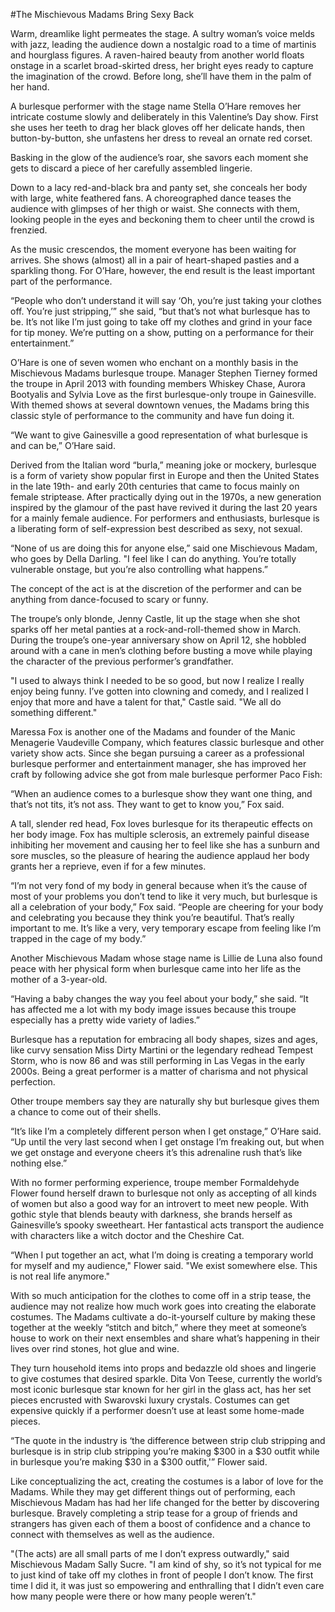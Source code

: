 #The Mischievous Madams Bring Sexy Back

Warm, dreamlike light permeates the stage. A sultry woman’s voice melds with jazz, leading the audience down a nostalgic road to a time of martinis and hourglass figures. A raven-haired beauty from another world floats onstage in a scarlet broad-skirted dress, her bright eyes ready to capture the imagination of the crowd. Before long, she’ll have them in the palm of her hand.

A burlesque performer with the stage name Stella O’Hare removes her intricate costume slowly and deliberately in this Valentine’s Day show. First she uses her teeth to drag her black gloves off her delicate hands, then button-by-button, she unfastens her dress to reveal an ornate red corset.

Basking in the glow of the audience’s roar, she savors each moment she gets to discard a piece of her carefully assembled lingerie.

Down to a lacy red-and-black bra and panty set, she conceals her body with large, white feathered fans. A choreographed dance teases the audience with glimpses of her thigh or waist. She connects with them, looking people in the eyes and beckoning them to cheer until the crowd is frenzied.

As the music crescendos, the moment everyone has been waiting for arrives. She shows (almost) all in a pair of heart-shaped pasties and a sparkling thong. For O’Hare, however, the end result is the least important part of the performance.

“People who don’t understand it will say ‘Oh, you’re just taking your clothes off. You’re just stripping,’” she said, “but that’s not what burlesque has to be. It’s not like I’m just going to take off my clothes and grind in your face for tip money. We’re putting on a show, putting on a performance for their entertainment.”

O’Hare is one of seven women who enchant on a monthly basis in the Mischievous Madams burlesque troupe. Manager Stephen Tierney formed the troupe in April 2013 with founding members Whiskey Chase, Aurora Bootyalis and Sylvia Love as the first burlesque-only troupe in Gainesville. With themed shows at several downtown venues, the Madams bring this classic style of performance to the community and have fun doing it.

“We want to give Gainesville a good representation of what burlesque is and can be,” O’Hare said.

Derived from the Italian word “burla,” meaning joke or mockery, burlesque is a form of variety show popular first in Europe and then the United States in the late 19th- and early 20th centuries that came to focus mainly on female striptease. After practically dying out in the 1970s, a new generation inspired by the glamour of the past have revived it during the last 20 years for a mainly female audience. For performers and enthusiasts, burlesque is a liberating form of self-expression best described as sexy, not sexual.

“None of us are doing this for anyone else,” said one Mischievous Madam, who goes by Della Darling. "I feel like I can do anything. You’re totally vulnerable onstage, but you’re also controlling what happens.”

The concept of the act is at the discretion of the performer and can be anything from dance-focused to scary or funny.

The troupe’s only blonde, Jenny Castle, lit up the stage when she shot sparks off her metal panties at a rock-and-roll-themed show in March. During the troupe’s one-year anniversary show on April 12, she hobbled around with a cane in men’s clothing before busting a move while playing the character of the previous performer’s grandfather.

"I used to always think I needed to be so good, but now I realize I really enjoy being funny. I’ve gotten into clowning and comedy, and I realized I enjoy that more and have a talent for that," Castle said. "We all do something different."

Maressa Fox is another one of the Madams and founder of the Manic Menagerie Vaudeville Company, which features classic burlesque and other variety show acts. Since she began pursuing a career as a professional burlesque performer and entertainment manager, she has improved her craft by following advice she got from male burlesque performer Paco Fish:

“When an audience comes to a burlesque show they want one thing, and that’s not tits, it’s not ass. They want to get to know you,” Fox said.

A tall, slender red head, Fox loves burlesque for its therapeutic effects on her body image. Fox has multiple sclerosis, an extremely painful disease inhibiting her movement and causing her to feel like she has a sunburn and sore muscles, so the pleasure of hearing the audience applaud her body grants her a reprieve, even if for a few minutes.

“I’m not very fond of my body in general because when it’s the cause of most of your problems you don’t tend to like it very much, but burlesque is all a celebration of your body,” Fox said. “People are cheering for your body and celebrating you because they think you’re beautiful. That’s really important to me. It’s like a very, very temporary escape from feeling like I’m trapped in the cage of my body.”

Another Mischievous Madam whose stage name is Lillie de Luna also found peace with her physical form when burlesque came into her life as the mother of a 3-year-old.

“Having a baby changes the way you feel about your body,” she said. “It has affected me a lot with my body image issues because this troupe especially has a pretty wide variety of ladies.”

Burlesque has a reputation for embracing all body shapes, sizes and ages, like curvy sensation Miss Dirty Martini or the legendary redhead Tempest Storm, who is now 86 and was still performing in Las Vegas in the early 2000s. Being a great performer is a matter of charisma and not physical perfection.

Other troupe members say they are naturally shy but burlesque gives them a chance to come out of their shells.

“It’s like I’m a completely different person when I get onstage,” O’Hare said. “Up until the very last second when I get onstage I’m freaking out, but when we get onstage and everyone cheers it’s this adrenaline rush that’s like nothing else.”

With no former performing experience, troupe member Formaldehyde Flower found herself drawn to burlesque not only as accepting of all kinds of women but also a good way for an introvert to meet new people. With gothic style that blends beauty with darkness, she brands herself as Gainesville’s spooky sweetheart. Her fantastical acts transport the audience with characters like a witch doctor and the Cheshire Cat.

“When I put together an act, what I’m doing is creating a temporary world for myself and my audience," Flower said. "We exist somewhere else. This is not real life anymore."

With so much anticipation for the clothes to come off in a strip tease, the audience may not realize how much work goes into creating the elaborate costumes. The Madams cultivate a do-it-yourself culture by making these together at the weekly “stitch and bitch,” where they meet at someone’s house to work on their next ensembles and share what’s happening in their lives over rind stones, hot glue and wine.

They turn household items into props and bedazzle old shoes and lingerie to give costumes that desired sparkle. Dita Von Teese, currently the world’s most iconic burlesque star known for her girl in the glass act, has her set pieces encrusted with Swarovski luxury crystals. Costumes can get expensive quickly if a performer doesn’t use at least some home-made pieces.

“The quote in the industry is ‘the difference between strip club stripping and burlesque is in strip club stripping you’re making $300 in a $30 outfit while in burlesque you’re making $30 in a $300 outfit,'” Flower said.

Like conceptualizing the act, creating the costumes is a labor of love for the Madams. While they may get different things out of performing, each Mischievous Madam has had her life changed for the better by discovering burlesque. Bravely completing a strip tease for a group of friends and strangers has given each of them a boost of confidence and a chance to connect with themselves as well as the audience.

"(The acts) are all small parts of me I don’t express outwardly," said Mischievous Madam Sally Sucre. "I am kind of shy, so it’s not typical for me to just kind of take off my clothes in front of people I don’t know. The first time I did it, it was just so empowering and enthralling that I didn’t even care how many people were there or how many people weren’t."
